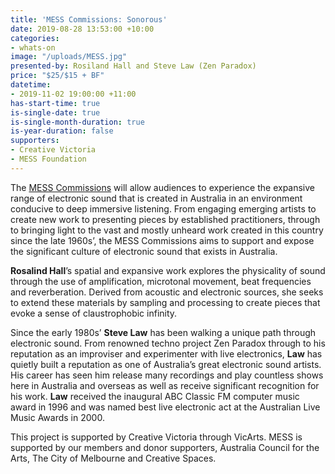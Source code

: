 ```yaml
---
title: 'MESS Commissions: Sonorous'
date: 2019-08-28 13:53:00 +10:00
categories:
- whats-on
image: "/uploads/MESS.jpg"
presented-by: Rosiland Hall and Steve Law (Zen Paradox)
price: "$25/$15 + BF"
datetime:
- 2019-11-02 19:00:00 +11:00
has-start-time: true
is-single-date: true
is-single-month-duration: true
is-year-duration: false
supporters:
- Creative Victoria
- MESS Foundation
---
```


The [MESS Commissions](https://mess.foundation/) will allow audiences to experience the expansive range of electronic sound that is created in Australia in an environment conducive to deep immersive listening. From engaging emerging artists to create new work to presenting pieces by established practitioners, through to bringing light to the vast and mostly unheard work created in this country since the late 1960s’, the MESS Commissions aims to support and expose the significant culture of electronic sound that exists in Australia.

**Rosalind Hall**’s spatial and expansive work explores the physicality of sound through the use of amplification, microtonal movement, beat frequencies and reverberation. Derived from acoustic and electronic sources, she seeks to extend these materials by sampling and processing to create pieces that evoke a sense of claustrophobic infinity.

Since the early 1980s’ **Steve Law** has been walking a unique path through electronic sound. From renowned techno project Zen Paradox through to his reputation as an improviser and experimenter with live electronics, **Law** has quietly built a reputation as one of Australia’s great electronic sound artists. His career has seen him release many recordings and play countless shows here in Australia and overseas as well as receive significant recognition for his work. **Law** received the inaugural ABC Classic FM computer music award in 1996 and was named best live electronic act at the Australian Live Music Awards in 2000.

This project is supported by Creative Victoria through VicArts. MESS is supported by our members and donor supporters, Australia Council for the Arts, The City of Melbourne and Creative Spaces.